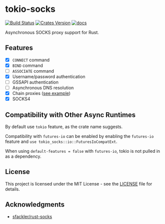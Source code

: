# tokio-socks

[![Build Status](https://travis-ci.org/sticnarf/tokio-socks.svg?branch=master)](https://travis-ci.org/sticnarf/tokio-socks)
[![Crates Version](https://img.shields.io/crates/v/tokio-socks.svg)](https://crates.io/crates/tokio-socks)
[![docs](https://docs.rs/tokio-socks/badge.svg)](https://docs.rs/tokio-socks)

Asynchronous SOCKS proxy support for Rust.

## Features

- [x] `CONNECT` command
- [x] `BIND` command
- [ ] `ASSOCIATE` command
- [x] Username/password authentication
- [ ] GSSAPI authentication
- [ ] Asynchronous DNS resolution
- [X] Chain proxies ([see example](examples/chainproxy.rs))
- [X] SOCKS4

## Compatibility with Other Async Runtimes

By default use `tokio` feature, as the crate name suggests.

Compatibility with `futures-io` can be enabled by enabling the `futures-io` feature
and `use tokio_socks::io::FuturesIoCompatExt`.

When using `default-features = false` with `futures-io`, tokio is not pulled in as a dependency.

## License

This project is licensed under the MIT License - see the [LICENSE](/LICENSE) file for details.

## Acknowledgments

* [sfackler/rust-socks](https://github.com/sfackler/rust-socks)
